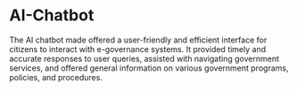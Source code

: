 # AI-Chatbot
The AI chatbot made offered a user-friendly and efficient interface for citizens to interact with e-governance systems. It provided timely and accurate responses to user queries, assisted with navigating government services, and offered general information on various government programs, policies, and procedures.
